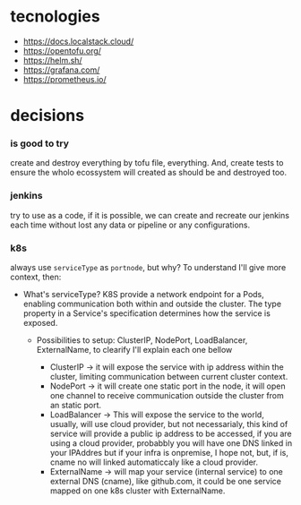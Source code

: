 # tecnologies

* https://docs.localstack.cloud/
* https://opentofu.org/
* https://helm.sh/
* https://grafana.com/
* https://prometheus.io/



# decisions

### is good to try
create and destroy everything by tofu file, everything. And, create tests to ensure the wholo ecossystem will created as should be and destroyed too.

### jenkins
try to use as a code, if it is possible, we can create and recreate our jenkins each time without lost any data or pipeline or any configurations.

### k8s
always use `serviceType` as `portnode`, but why?
To understand I'll give more context, then:
* What's serviceType? 
K8S provide a network endpoint for a Pods, enabling communication both within and outside the cluster. The type property in a Service's specification determines how the service is exposed. 

    * Possibilities to setup: ClusterIP, NodePort, LoadBalancer, ExternalName, to clearify I'll explain each one bellow

        * ClusterIP -> it will expose the service with ip address within the cluster, limiting communication between current cluster context.
        * NodePort -> it will create one static port in the node, it will open one channel to receive communication outside the cluster from an static port.
        * LoadBalancer -> This will expose the service to the world, usually, will use cloud provider, but not necessarialy, this kind of service will provide a public ip address to be accessed, if you are using a cloud provider, probabbly you will have one DNS linked in your IPAddres but if your infra is  onpremise, I hope not, but, if is, cname no will linked automaticcaly like a cloud provider.
        * ExternalName -> will map your service (internal service) to one external DNS (cname), like github.com, it could be one service mapped on one k8s cluster with ExternalName.
